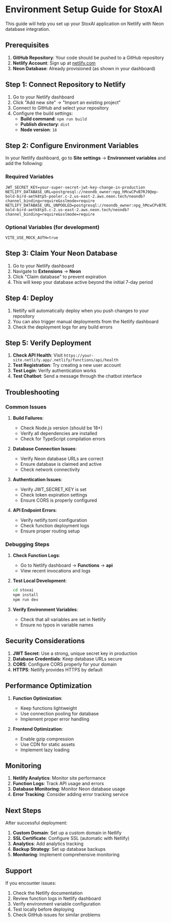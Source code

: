 # Environment Setup Guide for StoxAI

This guide will help you set up your StoxAI application on Netlify with Neon database integration.

## Prerequisites

1. **GitHub Repository**: Your code should be pushed to a GitHub repository
2. **Netlify Account**: Sign up at [netlify.com](https://netlify.com)
3. **Neon Database**: Already provisioned (as shown in your dashboard)

## Step 1: Connect Repository to Netlify

1. Go to your Netlify dashboard
2. Click "Add new site" → "Import an existing project"
3. Connect to GitHub and select your repository
4. Configure the build settings:
   - **Build command**: `npm run build`
   - **Publish directory**: `dist`
   - **Node version**: `18`

## Step 2: Configure Environment Variables

In your Netlify dashboard, go to **Site settings** → **Environment variables** and add the following:

### Required Variables

```
JWT_SECRET_KEY=your-super-secret-jwt-key-change-in-production
NETLIFY_DATABASE_URL=postgresql://neondb_owner:npg_hMcwCPvB7RJ9@ep-bold-bird-aetk8tp5-pooler.c-2.us-east-2.aws.neon.tech/neondb?channel_binding=require&sslmode=require
NETLIFY_DATABASE_URL_UNPOOLED=postgresql://neondb_owner:npg_hMcwCPvB7RJ9@ep-bold-bird-aetk8tp5.c-2.us-east-2.aws.neon.tech/neondb?channel_binding=require&sslmode=require
```

### Optional Variables (for development)

```
VITE_USE_MOCK_AUTH=true
```

## Step 3: Claim Your Neon Database

1. Go to your Netlify dashboard
2. Navigate to **Extensions** → **Neon**
3. Click "Claim database" to prevent expiration
4. This will keep your database active beyond the initial 7-day period

## Step 4: Deploy

1. Netlify will automatically deploy when you push changes to your repository
2. You can also trigger manual deployments from the Netlify dashboard
3. Check the deployment logs for any build errors

## Step 5: Verify Deployment

1. **Check API Health**: Visit `https://your-site.netlify.app/.netlify/functions/api/health`
2. **Test Registration**: Try creating a new user account
3. **Test Login**: Verify authentication works
4. **Test Chatbot**: Send a message through the chatbot interface

## Troubleshooting

### Common Issues

1. **Build Failures**:
   - Check Node.js version (should be 18+)
   - Verify all dependencies are installed
   - Check for TypeScript compilation errors

2. **Database Connection Issues**:
   - Verify Neon database URLs are correct
   - Ensure database is claimed and active
   - Check network connectivity

3. **Authentication Issues**:
   - Verify JWT_SECRET_KEY is set
   - Check token expiration settings
   - Ensure CORS is properly configured

4. **API Endpoint Errors**:
   - Verify netlify.toml configuration
   - Check function deployment logs
   - Ensure proper routing setup

### Debugging Steps

1. **Check Function Logs**:
   - Go to Netlify dashboard → **Functions** → **api**
   - View recent invocations and logs

2. **Test Local Development**:
   ```bash
   cd stoxai
   npm install
   npm run dev
   ```

3. **Verify Environment Variables**:
   - Check that all variables are set in Netlify
   - Ensure no typos in variable names

## Security Considerations

1. **JWT Secret**: Use a strong, unique secret key in production
2. **Database Credentials**: Keep database URLs secure
3. **CORS**: Configure CORS properly for your domain
4. **HTTPS**: Netlify provides HTTPS by default

## Performance Optimization

1. **Function Optimization**:
   - Keep functions lightweight
   - Use connection pooling for database
   - Implement proper error handling

2. **Frontend Optimization**:
   - Enable gzip compression
   - Use CDN for static assets
   - Implement lazy loading

## Monitoring

1. **Netlify Analytics**: Monitor site performance
2. **Function Logs**: Track API usage and errors
3. **Database Monitoring**: Monitor Neon database usage
4. **Error Tracking**: Consider adding error tracking service

## Next Steps

After successful deployment:

1. **Custom Domain**: Set up a custom domain in Netlify
2. **SSL Certificate**: Configure SSL (automatic with Netlify)
3. **Analytics**: Add analytics tracking
4. **Backup Strategy**: Set up database backups
5. **Monitoring**: Implement comprehensive monitoring

## Support

If you encounter issues:

1. Check the Netlify documentation
2. Review function logs in Netlify dashboard
3. Verify environment variable configuration
4. Test locally before deploying
5. Check GitHub issues for similar problems
